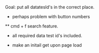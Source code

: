 Goal: put all datatesId's in the correct place. 

* perhaps problem with button numbers

** cmd + f search feature. 

* all required data test id's included. 

* make an initail get upon page load